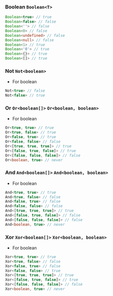 
### Boolean `Boolean<T>`


``` typescript
Boolean<true> // true
Boolean<false> // false
Boolean<''> // false
Boolean<0> // false
Boolean<undefined> // false
Boolean<null> // false
Boolean<1> // true
Boolean<'0'> // true
Boolean<{}> // true
Boolean<[]> // true
```

			
### Not `Not<boolean>`
 * For boolean

``` typescript
Not<true> // false
Not<false> // true
```

			
### Or `Or<boolean[]>` `Or<boolean, boolean>`
 * For boolean

``` typescript
Or<true, true> // true
Or<true, false> // true
Or<false, true> // true
Or<false, false> // false
Or<[true, true, true]> // true
Or<[false, true, false]> // true
Or<[false, false, false]> // false
Or<boolean, true> // never
```

			
### And `And<boolean[]>` `And<boolean, boolean>`
 * For boolean

``` typescript
And<true, true> // true
And<true, false> // false
And<false, true> // false
And<false, false> // false
And<[true, true, true]> // true
And<[false, true, false]> // false
And<[false, false, false]> // false
And<boolean, true> // never
```

			
### Xor `Xor<boolean[]>` `Xor<boolean, boolean>`
 * For boolean

``` typescript
Xor<true, true> // true
Xor<true, false> // false
Xor<false, true> // false
Xor<false, false> // true
Xor<[true, true, true]> // true
Xor<[false, true, false]> // true
Xor<[false, false, false]> // false
Xor<boolean, true> // never
```

			